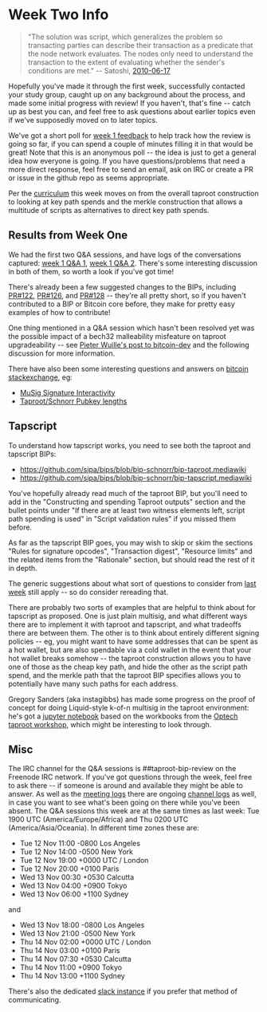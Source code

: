 # Week Two Info

> "The solution was script, which generalizes the problem so transacting parties can describe their transaction as a predicate that the node network evaluates.  The nodes only need to understand the transaction to the extent of evaluating whether the sender's conditions are met." -- Satoshi, [2010-06-17](https://bitcointalk.org/index.php?topic=195.msg1611#msg1611)

Hopefully you've made it through the first week, successfully contacted
your study group, caught up on any background about the process, and
made some initial progress with review! If you haven't, that's fine --
catch up as best you can, and feel free to ask questions about earlier
topics even if we've supposedly moved on to later topics.

We've got a short poll for [week 1 feedback](https://docs.google.com/forms/d/e/1FAIpQLSfX6OZ3rK0_EW_A2S8-TCVkeK7t_3Slagg9apVZ5dq-1eLk1w/viewform) to help track how the review is going so far, if you can spend a couple of minutes filling it in that would be great! Note that this is an anonymous poll -- the idea is just to get a general idea how everyone is going. If you have questions/problems that need a more direct response, feel free to send an email, ask on IRC or create a PR or issue in the github repo as seems appropriate.

Per the [curriculum](Curriculum.md) this week moves on from the overall
taproot construction to looking at key path spends and the merkle
construction that allows a multitude of scripts as alternatives
to direct key path spends.

## Results from Week One

We had the first two Q&A sessions, and have logs of the conversations captured: [week 1 Q&A 1](http://www.erisian.com.au/meetbot/taproot-bip-review/2019/taproot-bip-review.2019-11-05-19.00.log.html),
[week 1 Q&A 2](http://www.erisian.com.au/meetbot/taproot-bip-review/2019/taproot-bip-review.2019-11-07-02.00.log.html). There's some interesting discussion in both of them, so worth a look if you've got time!

There's already been a few suggested changes to the BIPs, including [PR#122](https://github.com/sipa/bips/pull/122), [PR#126](https://github.com/sipa/bips/pull/126/files), and [PR#128](https://github.com/sipa/bips/pull/128/files) -- they're all pretty short, so if you haven't contributed to a BIP or Bitcoin core before, they make for pretty easy examples of how to contribute!

One thing mentioned in a Q&A session which hasn't been resolved yet was the possible impact of a bech32 malleability misfeature on taproot upgradeability -- see [Pieter Wuille's post to bitcoin-dev](https://lists.linuxfoundation.org/pipermail/bitcoin-dev/2019-November/017443.html) and the following discussion for more information.

There have also been some interesting questions and answers on [bitcoin stackexchange](https://bitcoin.stackexchange.com/), eg:
 * [MuSig Signature Interactivity](https://bitcoin.stackexchange.com/questions/91534/musig-signature-interactivity)
 * [Taproot/Schnorr Pubkey lengths](https://bitcoin.stackexchange.com/questions/91531/would-a-schnorr-pubkey-be-a-different-length-than-a-taproot-pubkey-like-p2wpkh-a)

## Tapscript

To understand how tapscript works, you need to see both the taproot and tapscript BIPs:

 * https://github.com/sipa/bips/blob/bip-schnorr/bip-taproot.mediawiki
 * https://github.com/sipa/bips/blob/bip-schnorr/bip-tapscript.mediawiki

You've hopefully already read much of the taproot BIP, but you'll need to add in the "Constructing and spending Taproot outputs" section and the bullet points under "If there are at least two witness elements left, script path spending is used" in "Script validation rules" if you missed them before.

As far as the tapscript BIP goes, you may wish to skip or skim the sections "Rules for signature opcodes", "Transaction digest", "Resource limits" and the related items from the "Rationale" section, but should read the rest of it in depth.

The generic suggestions about what sort of questions to consider from [last week](week-1.md) still apply -- so do consider rereading that.

There are probably two sorts of examples that are helpful to think about for tapscript as proposed. One is just plain multisig, and what different ways there are to implement it with taproot and tapscript, and what tradeoffs there are between them. The other is to think about entirely different signing policies -- eg, you might want to have some addresses that can be spent as a hot wallet, but are also spendable via a cold wallet in the event that your hot wallet breaks somehow -- the taproot construction allows you to have one of those as the cheap key path, and hide the other as the script path spend, and the merkle path that the taproot BIP specifies allows you to potentially have many such paths for each address.

Gregory Sanders (aka instagibbs) has made some progress on the proof of concept for doing Liquid-style k-of-n multisig in the taproot environment: he's got a [jupyter notebook](https://github.com/instagibbs/taproot-workshop/blob/liquid_tap/3.2-liquid-tapscript-case-study.ipynb) based on the workbooks from the [Optech taproot workshop](https://bitcoinops.org/en/schorr-taproot-workshop), which might be interesting to look through.

## Misc

The IRC channel for the Q&A sessions is ##taproot-bip-review on the Freenode IRC network. If you've got questions through the week, feel free to ask there -- if someone is around and available they might be able to answer. As well as the [meeting logs](http://www.erisian.com.au/meetbot/taproot-bip-review/2019/) there are ongoing [channel logs](http://www.erisian.com.au/meetbot/taproot-bip-review/2019/) as well, in case you want to see what's been going on there while you've been absent. The Q&A sessions this week are at the same times as last week: Tue 1900 UTC (America/Europe/Africa) and Thu 0200 UTC (America/Asia/Oceania). In different time zones these are:

 * Tue 12 Nov 11:00 -0800 Los Angeles
 * Tue 12 Nov 14:00 -0500 New York
 * Tue 12 Nov 19:00 +0000 UTC / London
 * Tue 12 Nov 20:00 +0100 Paris
 * Wed 13 Nov 00:30 +0530 Calcutta
 * Wed 13 Nov 04:00 +0900 Tokyo
 * Wed 13 Nov 06:00 +1100 Sydney

and

 * Wed 13 Nov 18:00 -0800 Los Angeles
 * Wed 13  Nov 21:00 -0500 New York
 * Thu 14 Nov 02:00 +0000 UTC / London
 * Thu 14 Nov 03:00 +0100 Paris
 * Thu 14 Nov 07:30 +0530 Calcutta
 * Thu 14 Nov 11:00 +0900 Tokyo
 * Thu 14 Nov 13:00 +1100 Sydney

There's also the dedicated [slack instance](https://bitcoin-review.slack.com/) if you prefer that method of communicating.

